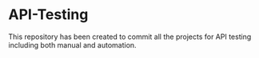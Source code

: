 # API-Testing
This repository has been created to commit all the projects for API testing including both manual and automation.
